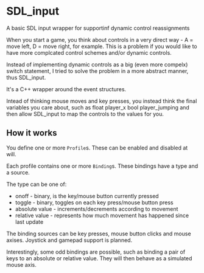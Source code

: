 SDL_input
=========

A basic SDL input wrapper for supportinf dynamic control reassignments


When you start a game, you think about controls in a very direct way - A = move left, D = move right, for example. This is a problem if you would like to have more complcated control schemes and/or dynamic controls.

Instead of implementing dynamic controls as a big (even more compelx) switch statement, I tried to solve the problem in a more abstract manner, thus SDL_input.

It's a C++ wrapper around the event structures.

Intead of thinking mouse moves and key presses, you instead think the final variables you care about, such as
  float player_x
  bool player_jumping
and then allow SDL_input to map the controls to the values for you.


How it works
------------
You define one or more `Profile`s. These can be enabled and disabled at will.

Each profile contains one or more `Binding`s. These bindings have a type and a source.

The type can be one of:
* onoff - binary, is the key/mouse button currently pressed
* toggle - binary, toggles on each key press/mouse button press
* absolute value - increments/decrements according to movement
* relative value - represents how much movement has happened since last update

The binding sources can be key presses, mouse button clicks and mouse axises. Joystick and gamepad support is planned.

Interestingly, some odd bindings are possible, such as binding a pair of keys to an absolute or relative value. They will then behave as a simulated mouse axis.



